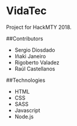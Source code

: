 # VidaTec
Project for HackMTY 2018.

##Contributors
- Sergio Diosdado
- Iñaki Janeiro 
- Rigoberto Valadez
- Raúl Castellanos

##Technologies
- HTML
- CSS
- SASS
- Javascript
- Node.js

